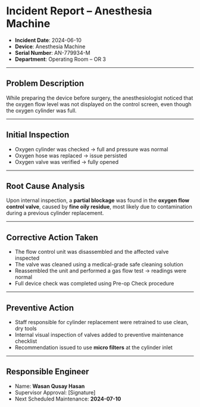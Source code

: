 #  Incident Report – Anesthesia Machine

- **Incident Date**: 2024-06-10  
- **Device**: Anesthesia Machine  
- **Serial Number**: AN-779934-M  
- **Department**: Operating Room – OR 3

---

##  Problem Description

While preparing the device before surgery, the anesthesiologist noticed that the oxygen flow level was not displayed on the control screen, even though the oxygen cylinder was full.

---

##  Initial Inspection

-  Oxygen cylinder was checked → full and pressure was normal  
-  Oxygen hose was replaced → issue persisted  
-  Oxygen valve was verified → fully opened

---

##  Root Cause Analysis

Upon internal inspection, a **partial blockage** was found in the **oxygen flow control valve**, caused by **fine oily residue**, most likely due to contamination during a previous cylinder replacement.

---

##  Corrective Action Taken

- The flow control unit was disassembled and the affected valve inspected  
- The valve was cleaned using a medical-grade safe cleaning solution  
- Reassembled the unit and performed a gas flow test → readings were normal  
- Full device check was completed using Pre-op Check procedure

---

##  Preventive Action

- Staff responsible for cylinder replacement were retrained to use clean, dry tools  
- Internal visual inspection of valves added to preventive maintenance checklist  
- Recommendation issued to use **micro filters** at the cylinder inlet

---

##  Responsible Engineer

- Name: **Wasan Qusay Hasan**  
- Supervisor Approval: [Signature]  
- Next Scheduled Maintenance: **2024-07-10**
